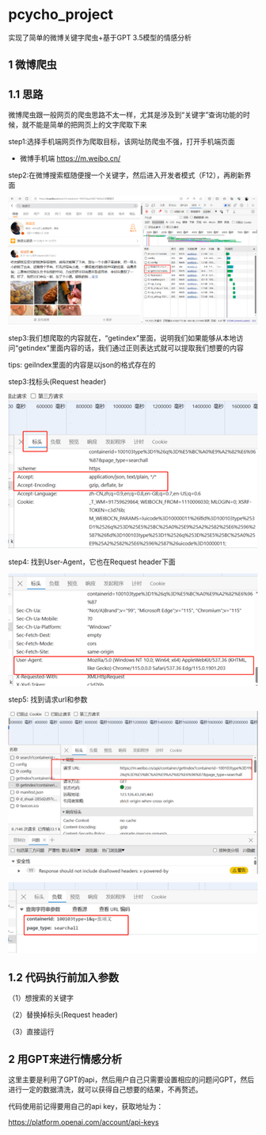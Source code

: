 # pcycho_project

实现了简单的微博关键字爬虫+基于GPT 3.5模型的情感分析

## 1 微博爬虫

## 1.1 思路

微博爬虫跟一般网页的爬虫思路不太一样，尤其是涉及到“关键字”查询功能的时候，就不能是简单的把网页上的文字爬取下来

step1:选择手机端网页作为爬取目标，该网址防爬虫不强，打开手机端页面

* 微博手机端
  https://m.weibo.cn/

step2:在微博搜索框随便搜一个关键字，然后进入开发者模式（F12），再刷新界面

![avatar](/1.png)

step3:我们想爬取的内容就在，“getindex”里面，说明我们如果能够从本地访问“getindex”里面内容的话，我们通过正则表达式就可以提取我们想要的内容

tips: geiIndex里面的内容是以json的格式存在的



step3:找标头(Request header)

![avatar](/2.png)

step4: 找到User-Agent，它也在Request header下面

![avatar](/3.png)

step5: 找到请求url和参数

![avatar](/4.png)

![avatar](/5.png)

## 1.2 代码执行前加入参数

（1）想搜索的关键字

（2）替换掉标头(Request header)

（3）直接运行

## 2 用GPT来进行情感分析

这里主要是利用了GPT的api，然后用户自己只需要设置相应的问题问GPT，然后进行一定的数据清洗，就可以获得自己想要的结果，不再赘述。

代码使用前记得要用自己的api key，获取地址为：

https://platform.openai.com/account/api-keys
